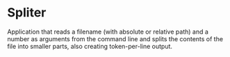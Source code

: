 # Spliter
Application that reads a filename (with absolute or relative path) and a number as arguments from the command line and splits the contents of the file into smaller parts, also creating token-per-line output.
